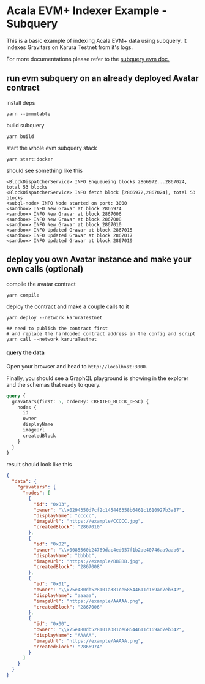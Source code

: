 # Acala EVM+ Indexer Example - Subquery

This is a basic example of indexing Acala EVM+ data using subquery. It indexes Gravitars on Karura Testnet from it's logs.

For more documentations please refer to the [subquery evm doc.](https://academy.subquery.network/quickstart/quickstart_chains/ethereum-gravatar.html)
## run evm subquery on an already deployed Avatar contract
install deps
```
yarn --immutable 
```

build subquery
```
yarn build
```

start the whole evm subquery stack
```
yarn start:docker
```

should see something like this
```
<BlockDispatcherService> INFO Enqueueing blocks 2866972...2867024, total 53 blocks
<BlockDispatcherService> INFO fetch block [2866972,2867024], total 53 blocks
<subql-node> INFO Node started on port: 3000
<sandbox> INFO New Gravar at block 2866974
<sandbox> INFO New Gravar at block 2867006
<sandbox> INFO New Gravar at block 2867008
<sandbox> INFO New Gravar at block 2867010
<sandbox> INFO Updated Gravar at block 2867015
<sandbox> INFO Updated Gravar at block 2867017
<sandbox> INFO Updated Gravar at block 2867019
```

## deploy you own Avatar instance and make your own calls (optional)
compile the avatar contract
```
yarn compile
```

deploy the contract and make a couple calls to it
```
yarn deploy --network karuraTestnet

## need to publish the contract first
# and replace the hardcoded contract address in the config and script
yarn call --network karuraTestnet
```

#### query the data

Open your browser and head to `http://localhost:3000`.

Finally, you should see a GraphQL playground is showing in the explorer and the schemas that ready to query.

```graphql
query {
  gravatars(first: 5, orderBy: CREATED_BLOCK_DESC) {
    nodes {
      id
      owner
      displayName
      imageUrl
      createdBlock
    }
  }
}
```

result should look like this
```json
{
  "data": {
    "gravatars": {
      "nodes": [
        {
          "id": "0x03",
          "owner": "\\x0294350d7cf2c145446358b6461c1610927b3a87",
          "displayName": "ccccc",
          "imageUrl": "https://example/CCCCC.jpg",
          "createdBlock": "2867010"
        },
        {
          "id": "0x02",
          "owner": "\\x0085560b24769dac4ed057f1b2ae40746aa9aab6",
          "displayName": "bbbbb",
          "imageUrl": "https://example/BBBBB.jpg",
          "createdBlock": "2867008"
        },
        {
          "id": "0x01",
          "owner": "\\x75e480db528101a381ce68544611c169ad7eb342",
          "displayName": "aaaaa",
          "imageUrl": "https://example/AAAAA.png",
          "createdBlock": "2867006"
        },
        {
          "id": "0x00",
          "owner": "\\x75e480db528101a381ce68544611c169ad7eb342",
          "displayName": "AAAAA",
          "imageUrl": "https://example/AAAAA.png",
          "createdBlock": "2866974"
        }
      ]
    }
  }
}
```
